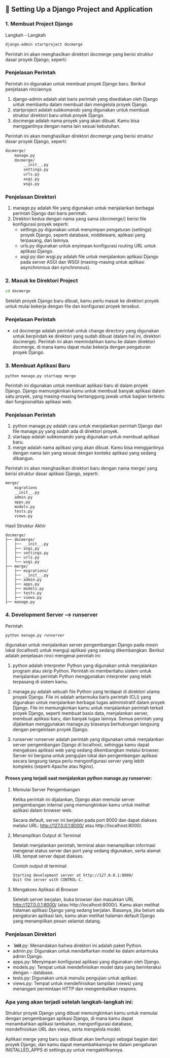 ## 📆 Setting Up a Django Project and Application

### 1. Membuat Project Django

Langkah - Langkah

```bash
django-admin startproject docmerge
```
Perintah ini akan menghasilkan direktori docmerge yang berisi struktur dasar proyek Django, seperti:

### Penjelasan Perintah
Perintah ini digunakan untuk membuat proyek Django baru. Berikut penjelasan rinciannya:
1. django-admin 
adalah alat baris perintah yang disediakan oleh Django untuk membantu dalam membuat dan mengelola proyek Django.
2. startproject 
adalah subkomando yang digunakan untuk membuat struktur direktori baru untuk proyek Django.
3. docmerge 
adalah nama proyek yang akan dibuat. Kamu bisa menggantinya dengan nama lain sesuai kebutuhan.

Perintah ini akan menghasilkan direktori docmerge yang berisi struktur dasar proyek Django, seperti:

```bash
docmerge/
    manage.py
    docmerge/
        __init__.py
        settings.py
        urls.py
        asgi.py
        wsgi.py
```

### Penjelasan Direktori
1. manage.py 
adalah file yang digunakan untuk menjalankan berbagai perintah Django dari baris perintah.
2. Direktori kedua dengan nama yang sama (docmerge/) 
berisi file konfigurasi proyek seperti:
    - settings.py
    digunakan untuk menyimpan pengaturan (settings) proyek Django, seperti database, middleware, aplikasi yang terpasang, dan lainnya.
    - urls.py
    digunakan untuk  enyimpan konfigurasi routing URL untuk aplikasi Django.
    - asgi.py dan wsgi.py
    adalah file untuk menjalankan aplikasi Django pada server ASGI dan WSGI (masing-masing untuk aplikasi asynchronous dan synchronous).

### 2. Masuk ke Direktori Project
```bash
cd docmerge
```
Setelah proyek Django baru dibuat, kamu perlu masuk ke direktori proyek untuk mulai bekerja dengan file dan konfigurasi proyek tersebut.

### Penjelasan Perintah
- cd docmerge
adalah perintah untuk change directory yang digunakan untuk berpindah ke direktori yang sudah dibuat (dalam hal ini, direktori docmerge). Perintah ini akan memindahkan kamu ke dalam direktori docmerge, di mana kamu dapat mulai bekerja dengan pengaturan proyek Django.

### 3. Membuat Aplikasi Baru
```
python manage.py startapp merge
```

Perintah ini digunakan untuk membuat aplikasi baru di dalam proyek Django. Django memungkinkan kamu untuk membuat banyak aplikasi dalam satu proyek, yang masing-masing bertanggung jawab untuk bagian tertentu dari fungsionalitas aplikasi web.

### Penjelasan Perintah
1. python manage.py adalah cara untuk menjalankan perintah Django dari file manage.py yang sudah ada di direktori proyek.
2. startapp adalah subkomando yang digunakan untuk membuat aplikasi baru.
3. merge adalah nama aplikasi yang akan dibuat. Kamu bisa menggantinya dengan nama lain yang sesuai dengan konteks aplikasi yang sedang dibangun.

Perintah ini akan menghasilkan direktori baru dengan nama merge/ yang berisi struktur dasar aplikasi Django, seperti:

``` bash
merge/
    migrations
    __init__.py
    admin.py
    apps.py
    models.py
    tests.py
    views.py
```

Hasil Struktur Akhir

```
docmerge/
├── docmerge/
│   ├── __init__.py
│   ├── asgi.py
│   ├── settings.py
│   ├── urls.py
│   └── wsgi.py
├── merge/
│   ├── migrations/
│   ├── __init__.py
│   ├── admin.py
│   ├── apps.py
│   ├── models.py
│   ├── tests.py
│   ├── views.py
├── manage.py

```

### 4. Development Server --> runserver
Perintah 
```bash 
python manage.py runserver 
```
digunakan untuk menjalankan server pengembangan Django pada mesin lokal (localhost) untuk menguji aplikasi yang sedang dikembangkan. Berikut adalah penjelasan rinci mengenai perintah ini:

1. python
adalah interpreter Python yang digunakan untuk menjalankan program atau skrip Python. Perintah ini memberitahu sistem untuk menjalankan perintah Python menggunakan interpreter yang telah terpasang di sistem kamu.

2. manage.py
adalah sebuah file Python yang terdapat di direktori utama proyek Django. File ini adalah antarmuka baris perintah (CLI) yang digunakan untuk menjalankan berbagai tugas administratif dalam proyek Django. File ini memungkinkan kamu untuk menjalankan perintah terkait proyek Django, seperti membuat basis data, menjalankan server, membuat aplikasi baru, dan banyak tugas lainnya. Semua perintah yang dijalankan menggunakan manage.py biasanya berhubungan langsung dengan pengelolaan proyek Django.

3. runserver
runserver adalah perintah yang digunakan untuk menjalankan server pengembangan Django di localhost, sehingga kamu dapat mengakses aplikasi web yang sedang dikembangkan melalui browser. Server ini berguna untuk pengujian lokal dan pengembangan aplikasi secara langsung tanpa perlu mengonfigurasi server yang lebih kompleks (seperti Apache atau Nginx).


#### Proses yang terjadi saat menjalankan python manage.py runserver:
1. Memulai Server Pengembangan

    Ketika perintah ini dijalankan, Django akan memulai server pengembangan internal yang memungkinkan kamu untuk melihat aplikasi dalam browser web.

    Secara default, server ini berjalan pada port 8000 dan dapat diakses melalui URL: http://127.0.0.1:8000/ atau http://localhost:8000/.

2. Menampilkan Output di Terminal

    Setelah menjalankan perintah, terminal akan menampilkan informasi mengenai status server dan port yang sedang digunakan, serta alamat URL tempat server dapat diakses.

    Contoh output di terminal:
    ``` bash
    Starting development server at http://127.0.0.1:8000/
    Quit the server with CONTROL-C.
    ```

3. Mengakses Aplikasi di Browser

    Setelah server berjalan, buka browser dan masukkan URL http://127.0.0.1:8000/ (atau http://localhost:8000/).
    Kamu akan melihat halaman aplikasi Django yang sedang berjalan. Biasanya, jika belum ada pengaturan aplikasi lain, kamu akan melihat halaman default Django yang menampilkan pesan selamat datang.


### Penjelasan Direktori

- `__init__.py: Menandakan bahwa direktori ini adalah paket Python.
- admin.py: Digunakan untuk mendaftarkan model ke dalam antarmuka admin Django.
- apps.py: Menyimpan konfigurasi aplikasi yang digunakan oleh Django.
- models.py: Tempat untuk mendefinisikan model data yang berinteraksi dengan - database.
- tests.py: Digunakan untuk menulis pengujian untuk aplikasi.
- views.py: Tempat untuk mendefinisikan tampilan (views) yang menangani permintaan HTTP dan mengembalikan respons.


### Apa yang akan terjadi setelah langkah-langkah ini:
Struktur proyek Django yang dibuat memungkinkan kamu untuk memulai dengan pengembangan aplikasi Django, di mana kamu dapat menambahkan aplikasi tambahan, mengonfigurasi database, mendefinisikan URL dan views, serta mengelola model.

Aplikasi merge yang baru saja dibuat akan berfungsi sebagai bagian dari proyek Django, dan kamu dapat menambahkannya ke dalam pengaturan INSTALLED_APPS di settings.py untuk mengaktifkannya.